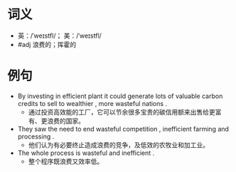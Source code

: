 # 词义
- 英：/ˈweɪstfl/； 美：/ˈweɪstfl/
- #adj 浪费的；挥霍的
# 例句
- By investing in efficient plant it could generate lots of valuable carbon credits to sell to wealthier , more wasteful nations .
	- 通过投资高效能的工厂，它可以节余很多宝贵的碳信用额来出售给更富有、更浪费的国家。
- They saw the need to end wasteful competition , inefficient farming and processing .
	- 他们认为有必要终止造成浪费的竞争，及低效的农牧业和加工业。
- The whole process is wasteful and inefficient .
	- 整个程序既浪费又效率低。
